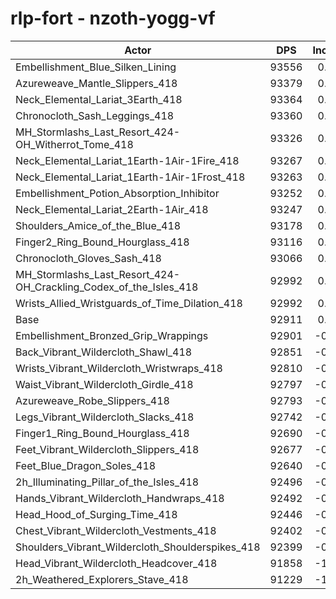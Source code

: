 # rlp-fort - nzoth-yogg-vf
| Actor | DPS | Increase |
|---|:---:|:---:|
|Embellishment_Blue_Silken_Lining|93556|0.69%|
|Azureweave_Mantle_Slippers_418|93379|0.50%|
|Neck_Elemental_Lariat_3Earth_418|93364|0.49%|
|Chronocloth_Sash_Leggings_418|93360|0.48%|
|MH_Stormlashs_Last_Resort_424-OH_Witherrot_Tome_418|93326|0.45%|
|Neck_Elemental_Lariat_1Earth-1Air-1Fire_418|93267|0.38%|
|Neck_Elemental_Lariat_1Earth-1Air-1Frost_418|93263|0.38%|
|Embellishment_Potion_Absorption_Inhibitor|93252|0.37%|
|Neck_Elemental_Lariat_2Earth-1Air_418|93247|0.36%|
|Shoulders_Amice_of_the_Blue_418|93178|0.29%|
|Finger2_Ring_Bound_Hourglass_418|93116|0.22%|
|Chronocloth_Gloves_Sash_418|93066|0.17%|
|MH_Stormlashs_Last_Resort_424-OH_Crackling_Codex_of_the_Isles_418|92992|0.09%|
|Wrists_Allied_Wristguards_of_Time_Dilation_418|92992|0.09%|
|Base|92911|0.00%|
|Embellishment_Bronzed_Grip_Wrappings|92901|-0.01%|
|Back_Vibrant_Wildercloth_Shawl_418|92851|-0.06%|
|Wrists_Vibrant_Wildercloth_Wristwraps_418|92810|-0.11%|
|Waist_Vibrant_Wildercloth_Girdle_418|92797|-0.12%|
|Azureweave_Robe_Slippers_418|92793|-0.13%|
|Legs_Vibrant_Wildercloth_Slacks_418|92742|-0.18%|
|Finger1_Ring_Bound_Hourglass_418|92690|-0.24%|
|Feet_Vibrant_Wildercloth_Slippers_418|92677|-0.25%|
|Feet_Blue_Dragon_Soles_418|92640|-0.29%|
|2h_Illuminating_Pillar_of_the_Isles_418|92496|-0.45%|
|Hands_Vibrant_Wildercloth_Handwraps_418|92492|-0.45%|
|Head_Hood_of_Surging_Time_418|92446|-0.50%|
|Chest_Vibrant_Wildercloth_Vestments_418|92402|-0.55%|
|Shoulders_Vibrant_Wildercloth_Shoulderspikes_418|92399|-0.55%|
|Head_Vibrant_Wildercloth_Headcover_418|91858|-1.13%|
|2h_Weathered_Explorers_Stave_418|91229|-1.81%|
